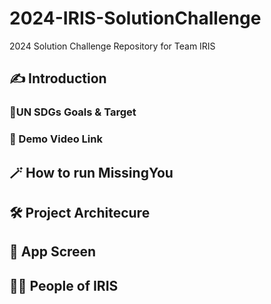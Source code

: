 # 2024-IRIS-SolutionChallenge
2024 Solution Challenge Repository for Team IRIS

## ✍️ Introduction

### 🚩UN SDGs Goals & Target

### 🎥  Demo Video Link

## 🪄 How to run MissingYou

## 🛠  Project Architecure

## 📱  App Screen

## 👯‍♀️  People of IRIS
